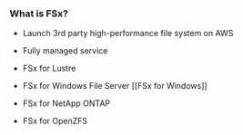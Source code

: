 ### What is FSx?

- Launch 3rd party high-performance file system on AWS 
- Fully managed service 

- FSx for Lustre
- FSx for Windows File Server  [[FSx for Windows]]
- FSx for NetApp ONTAP
- FSx for OpenZFS